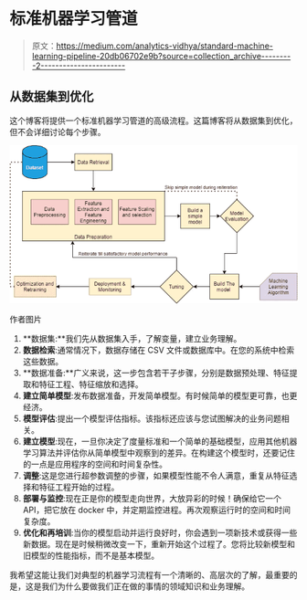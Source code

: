 # 标准机器学习管道

> 原文：<https://medium.com/analytics-vidhya/standard-machine-learning-pipeline-20db06702e9b?source=collection_archive---------2----------------------->

## 从数据集到优化

这个博客将提供一个标准机器学习管道的高级流程。这篇博客将从数据集到优化，但不会详细讨论每个步骤。

![](img/8d5f2ba26f9561eb7c2e195ec898b401.png)

作者图片

1.  **数据集:**我们先从数据集入手，了解变量，建立业务理解。
2.  **数据检索**:通常情况下，数据存储在 CSV 文件或数据库中。在您的系统中检索这些数据。
3.  **数据准备:**广义来说，这一步包含若干子步骤，分别是数据预处理、特征提取和特征工程、特征缩放和选择。
4.  **建立简单模型**:发布数据准备，开发简单模型。有时候简单的模型更可靠，也更经济。
5.  **模型评估**:提出一个模型评估指标。该指标还应该与您试图解决的业务问题相关。
6.  **建立模型**:现在，一旦你决定了度量标准和一个简单的基础模型，应用其他机器学习算法并评估你从简单模型中观察到的差异。在构建这个模型时，还要记住的一点是应用程序的空间和时间复杂性。
7.  **调整**:这是您进行超参数调整的步骤，如果模型性能不令人满意，重复从特征选择和特征工程开始的过程。
8.  **部署与监控**:现在正是你的模型走向世界，大放异彩的时候！确保给它一个 API，把它放在 docker 中，并定期监控进程。再次观察运行时的空间和时间复杂度。
9.  **优化和再培训**:当你的模型启动并运行良好时，你会遇到一项新技术或获得一些新数据。现在是时候稍微改变一下，重新开始这个过程了。您将比较新模型和旧模型的性能指标，而不是基本模型。

我希望这能让我们对典型的机器学习流程有一个清晰的、高层次的了解，最重要的是，这是我们为什么要做我们正在做的事情的领域知识和业务理解。